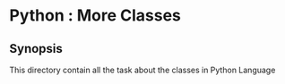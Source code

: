 # Python : More Classes

## Synopsis

This directory contain all the task about the classes in Python Language
